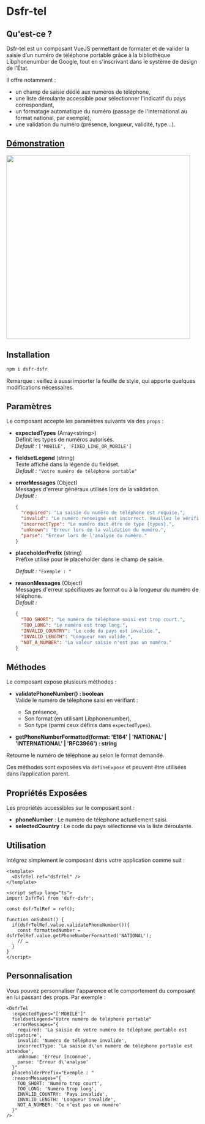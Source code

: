 # Dsfr-tel

## Qu'est-ce ?

Dsfr-tel est un composant VueJS permettant de formater et de valider la saisie d’un numéro de téléphone portable grâce à la bibliothèque Libphonenumber de Google, tout en s'inscrivant dans le système de design de l'État.

Il offre notamment :

- un champ de saisie dédié aux numéros de téléphone,
- une liste déroulante accessible pour sélectionner l'indicatif du pays correspondant,
- un formatage automatique du numéro (passage de l'international au format national, par exemple),
- une validation du numéro (présence, longueur, validité, type…).

## [Démonstration](https://edouardroger.github.io/dsfr-tel-demo/)

<img width="480" alt="" src="https://github.com/user-attachments/assets/f7ab3883-60fe-4e4b-9a26-20514099c6d1" />

## Installation

```bash
npm i dsfr-dsfr
```

Remarque : veillez à aussi importer la feuille de style, qui apporte quelques modifications nécessaires.

## Paramètres

Le composant accepte les paramètres suivants via des `props` :

- **expectedTypes** (Array\<string\>)  
  Définit les types de numéros autorisés.  
  *Default :* `['MOBILE', 'FIXED_LINE_OR_MOBILE']`

- **fieldsetLegend** (string)  
  Texte affiché dans la légende du fieldset.  
  *Default :* `"Votre numéro de téléphone portable"`

- **errorMessages** (Object)  
  Messages d'erreur généraux utilisés lors de la validation.  
  *Default :*

  ```json
  {
    "required": "La saisie du numéro de téléphone est requise.",
    "invalid": "Le numéro renseigné est incorrect. Veuillez le vérifier.",
    "incorrectType": "Le numéro doit être de type {types}.",
    "unknown": "Erreur lors de la validation du numéro.",
    "parse": "Erreur lors de l'analyse du numéro."
  }
  ```

- **placeholderPrefix** (string)  
  Préfixe utilisé pour le placeholder dans le champ de saisie.  

  *Default :* `"Exemple : "`

- **reasonMessages** (Object)  
  Messages d'erreur spécifiques au format ou à la longueur du numéro de téléphone.  
  *Default :*

  ```json
  {
    "TOO_SHORT": "Le numéro de téléphone saisi est trop court.",
    "TOO_LONG": "Le numéro est trop long.",
    "INVALID_COUNTRY": "Le code du pays est invalide.",
    "INVALID_LENGTH": "Longueur non valide.",
    "NOT_A_NUMBER": "La valeur saisie n'est pas un numéro."
  }
  ```

## Méthodes

Le composant expose plusieurs méthodes :

- **validatePhoneNumber() : boolean**  
  Valide le numéro de téléphone saisi en vérifiant :
  - Sa présence,
  - Son format (en utilisant Libphonenumber),
  - Son type (parmi ceux définis dans `expectedTypes`).

- **getPhoneNumberFormatted(format: 'E164' | 'NATIONAL' | 'INTERNATIONAL' | 'RFC3966') : string**  

Retourne le numéro de téléphone au selon le format demandé.

Ces méthodes sont exposées via `defineExpose` et peuvent être utilisées dans l’application parent.

## Propriétés Exposées

Les propriétés accessibles sur le composant sont :

- **phoneNumber** : Le numéro de téléphone actuellement saisi.
- **selectedCountry** : Le code du pays sélectionné via la liste déroulante.

## Utilisation

Intégrez simplement le composant dans votre application comme suit :

```vue
<template>
  <DsfrTel ref="dsfrTel" />
</template>

<script setup lang="ts">
import DsfrTel from 'dsfr-dsfr';

const dsfrTelRef = ref();

function onSubmit() {
  if(dsfrTelRef.value.validatePhoneNumber()){
    const formattedNumber = dsfrTelRef.value.getPhoneNumberFormatted('NATIONAL');
    // …
  }
}
</script>
```

## Personnalisation

Vous pouvez personnaliser l'apparence et le comportement du composant en lui passant des props. Par exemple :

```vue
<DsfrTel
  :expectedTypes="['MOBILE']"
  fieldsetLegend="Votre numéro de téléphone portable"
  :errorMessages="{
    required: 'La saisie de votre numéro de téléphone portable est obligatoire',
    invalid: 'Numéro de téléphone invalide',
    incorrectType: 'La saisie d\'un numéro de téléphone portable est attendue',
    unknown: 'Erreur inconnue',
    parse: 'Erreur d\'analyse'
  }"
  placeholderPrefix="Exemple : "
  :reasonMessages="{
    TOO_SHORT: 'Numéro trop court',
    TOO_LONG: 'Numéro trop long',
    INVALID_COUNTRY: 'Pays invalide',
    INVALID_LENGTH: 'Longueur invalide',
    NOT_A_NUMBER: 'Ce n’est pas un numéro'
  }"
/>
```
